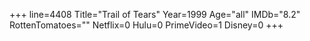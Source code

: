 +++
line=4408
Title="Trail of Tears"
Year=1999
Age="all"
IMDb="8.2"
RottenTomatoes=""
Netflix=0
Hulu=0
PrimeVideo=1
Disney=0
+++

